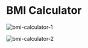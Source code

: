 #  BMI Calculator

![bmi-calculator-1](https://github.com/pradyotprksh/development_learning/blob/main/ios/ios_angela_udemy/BMI-Calculator-iOS13/BMI-Calculator-iOS13_1.png)

![bmi-calculator-2](https://github.com/pradyotprksh/development_learning/blob/main/ios/ios_angela_udemy/BMI-Calculator-iOS13/BMI-Calculator-iOS13_2.png)
